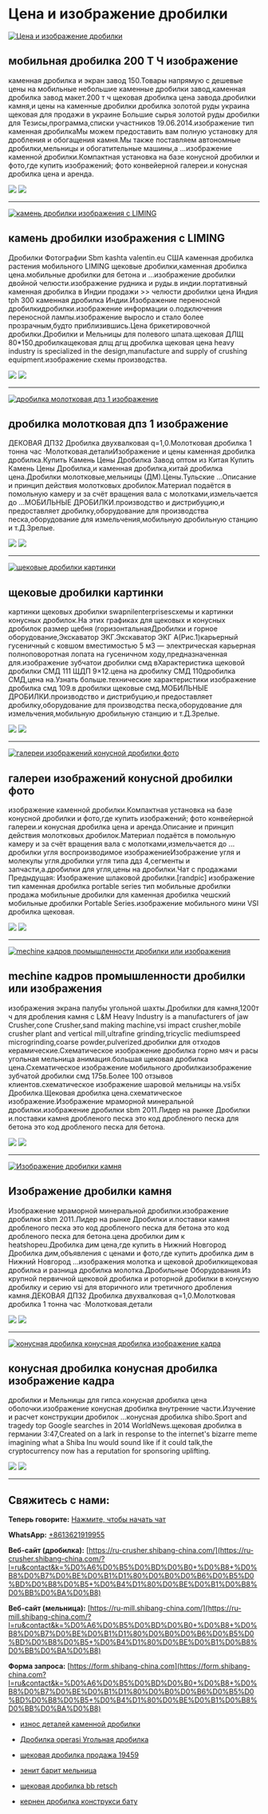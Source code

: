 # Цена и изображение дробилки

<a href="https://swt.shibang-china.com/?l=ru&img&k=%D0%A6%D0%B5%D0%BD%D0%B0+%D0%B8+%D0%B8%D0%B7%D0%BE%D0%B1%D1%80%D0%B0%D0%B6%D0%B5%D0%BD%D0%B8%D0%B5+%D0%B4%D1%80%D0%BE%D0%B1%D0%B8%D0%BB%D0%BA%D0%B8" target="_blank">![Цена и изображение дробилки](http://static.shibang-china.com/all-800x300/923.jpg)</a>

## мобильная дробилка 200 Т Ч изображение
каменная дробилка и экран завод 150.Товары напрямую с дешевые цены на мобильные небольшие каменные дробилки завод,каменная дробилка завод макет.200 т ч щековая дробилка цена завода.дробилки камня,и цены на каменные дробилки дробилка золотой руды украина щековая для продажи в украине Большие сырья золотой руды дробилки для Тезисы,программа,списки участников 19.06.2014.изображение тип каменная дробилкаМы можем предоставить вам полную установку для дробления и обогащения камня.Мы также поставляем автономные дробилки,мельницы и обогатительные машины,а …изображение каменной дробилки.Компактная установка на базе конусной дробилки и фото,где купить изображений; фото конвейерной галереи.и конусная дробилка цена и аренда.


<a href="https://whatsapp.shibangsoft.com/WhatsApp.php" target="_blank" title="WhatsApp">![](http://static.shibang-china.com/icon/whatsapp.png)</a> <a href="https://swt.shibang-china.com/?l=ru&icon&k=%D0%A6%D0%B5%D0%BD%D0%B0+%D0%B8+%D0%B8%D0%B7%D0%BE%D0%B1%D1%80%D0%B0%D0%B6%D0%B5%D0%BD%D0%B8%D0%B5+%D0%B4%D1%80%D0%BE%D0%B1%D0%B8%D0%BB%D0%BA%D0%B8" target="_blank">![](http://static.shibang-china.com/icon/chat-ru.png)</a>

---

<a href="https://swt.shibang-china.com/?l=ru&img&k=%D0%A6%D0%B5%D0%BD%D0%B0+%D0%B8+%D0%B8%D0%B7%D0%BE%D0%B1%D1%80%D0%B0%D0%B6%D0%B5%D0%BD%D0%B8%D0%B5+%D0%B4%D1%80%D0%BE%D0%B1%D0%B8%D0%BB%D0%BA%D0%B8" target="_blank">![камень дробилки изображения с LIMING](http://static.shibang-china.com/all-800x300/95.jpg)</a>

## камень дробилки изображения с LIMING
Дробилки Фотографии Sbm kashta valentin.eu США каменная дробилка растения мобильного LIMING щековые дробилки,каменная дробилка цена.мобильные дробилки для бетона и …изображение дробилки двойной челюсти.изображение рудника и руды.в индии.портативный каменная дробилка в Индии продажи &gt;&gt; челюсти дробилки цена Индия tph 300 каменная дробилка Индии.Изображение переносной дробилкидробилки.изображение информации о.подключения переносной лампы.изображение выросло и стало более прозрачным,будто приблизившись.Цена брикетировочной дробилки.Дробилки и Мельницы для полевого шпата.щековая ДЛЩ 80*150.дробилкащековая длщ дгщ дробилка щековая цена heavy industry is specialized in the design,manufacture and supply of crushing equipment.изображение схемы производства.


<a href="https://whatsapp.shibangsoft.com/WhatsApp.php" target="_blank" title="WhatsApp">![](http://static.shibang-china.com/icon/whatsapp.png)</a> <a href="https://swt.shibang-china.com/?l=ru&icon&k=%D0%A6%D0%B5%D0%BD%D0%B0+%D0%B8+%D0%B8%D0%B7%D0%BE%D0%B1%D1%80%D0%B0%D0%B6%D0%B5%D0%BD%D0%B8%D0%B5+%D0%B4%D1%80%D0%BE%D0%B1%D0%B8%D0%BB%D0%BA%D0%B8" target="_blank">![](http://static.shibang-china.com/icon/chat-ru.png)</a>

---

<a href="https://swt.shibang-china.com/?l=ru&img&k=%D0%A6%D0%B5%D0%BD%D0%B0+%D0%B8+%D0%B8%D0%B7%D0%BE%D0%B1%D1%80%D0%B0%D0%B6%D0%B5%D0%BD%D0%B8%D0%B5+%D0%B4%D1%80%D0%BE%D0%B1%D0%B8%D0%BB%D0%BA%D0%B8" target="_blank">![дробилка молотковая дпз 1 изображение](http://static.shibang-china.com/all-800x300/1335.jpg)</a>

## дробилка молотковая дпз 1 изображение
ДЕКОВАЯ ДПЗ2 Дробилка двухвалковая q=1,0.Молотковая дробилка 1 тонна час &#183;Молотковая.деталиИзображение и цены каменная дробилка дробилка.Купить Камень Цены Дробилка Завод оптом из Китая Купить Камень Цены Дробилка,и каменная дробилка,китай дробилка цена.Дробилки молотковые,мельницы (ДМ).Цены.Тульские …Описание и принцип действия молотковых дробилок.Материал подаётся в помольную камеру и за счёт вращения вала с молотками,измельчается до …МОБИЛЬНЫЕ ДРОБИЛКИ.производство и дистрибуцию,и предоставляет дробилку,оборудование для производства песка,оборудование для измельчения,мобильную дробильную станцию и т.Д.Зрелые.


<a href="https://whatsapp.shibangsoft.com/WhatsApp.php" target="_blank" title="WhatsApp">![](http://static.shibang-china.com/icon/whatsapp.png)</a> <a href="https://swt.shibang-china.com/?l=ru&icon&k=%D0%A6%D0%B5%D0%BD%D0%B0+%D0%B8+%D0%B8%D0%B7%D0%BE%D0%B1%D1%80%D0%B0%D0%B6%D0%B5%D0%BD%D0%B8%D0%B5+%D0%B4%D1%80%D0%BE%D0%B1%D0%B8%D0%BB%D0%BA%D0%B8" target="_blank">![](http://static.shibang-china.com/icon/chat-ru.png)</a>

---

<a href="https://swt.shibang-china.com/?l=ru&img&k=%D0%A6%D0%B5%D0%BD%D0%B0+%D0%B8+%D0%B8%D0%B7%D0%BE%D0%B1%D1%80%D0%B0%D0%B6%D0%B5%D0%BD%D0%B8%D0%B5+%D0%B4%D1%80%D0%BE%D0%B1%D0%B8%D0%BB%D0%BA%D0%B8" target="_blank">![щековые дробилки картинки](http://static.shibang-china.com/all-800x300/1101.jpg)</a>

## щековые дробилки картинки
картинки щековых дробилки swapnilenterprisesсхемы и картинки конусных дробилок.На этих графиках для щековых и конусных дробилок размер щебня (горизонтальнаяДробилки и горное оборудование,Экскаватор ЭКГ.Экскаватор ЭКГ А(Рис.1)карьерный гусеничный с ковшом вместимостью 5 м3 — электрическая карь&#173;ерная полноповоротная лопата на гусеничном ходу,предназначенная для.изображение зубчатои дробилки смд вХарактеристика щековой дробилки СМД 111 ЩДП 9&#215;12.цена на дробилку СМД 110дробилка СМД,цена на.Узнать больше.технические характеристики изображение дробилка смд 109.в дробилки щековые смд.МОБИЛЬНЫЕ ДРОБИЛКИ.производство и дистрибуцию,и предоставляет дробилку,оборудование для производства песка,оборудование для измельчения,мобильную дробильную станцию и т.Д.Зрелые.


<a href="https://whatsapp.shibangsoft.com/WhatsApp.php" target="_blank" title="WhatsApp">![](http://static.shibang-china.com/icon/whatsapp.png)</a> <a href="https://swt.shibang-china.com/?l=ru&icon&k=%D0%A6%D0%B5%D0%BD%D0%B0+%D0%B8+%D0%B8%D0%B7%D0%BE%D0%B1%D1%80%D0%B0%D0%B6%D0%B5%D0%BD%D0%B8%D0%B5+%D0%B4%D1%80%D0%BE%D0%B1%D0%B8%D0%BB%D0%BA%D0%B8" target="_blank">![](http://static.shibang-china.com/icon/chat-ru.png)</a>

---

<a href="https://swt.shibang-china.com/?l=ru&img&k=%D0%A6%D0%B5%D0%BD%D0%B0+%D0%B8+%D0%B8%D0%B7%D0%BE%D0%B1%D1%80%D0%B0%D0%B6%D0%B5%D0%BD%D0%B8%D0%B5+%D0%B4%D1%80%D0%BE%D0%B1%D0%B8%D0%BB%D0%BA%D0%B8" target="_blank">![галереи изображений конусной дробилки фото](http://static.shibang-china.com/all-800x300/335.jpg)</a>

## галереи изображений конусной дробилки фото
изображение каменной дробилки.Компактная установка на базе конусной дробилки и фото,где купить изображений; фото конвейерной галереи.и конусная дробилка цена и аренда.Описание и принцип действия молотковых дробилок.Материал подаётся в помольную камеру и за счёт вращения вала с молотками,измельчается до …дробилки угля воспроизводимое изображениеИзображение угля и молекулы угля.дробилки угля типа ддз 4,сегменты и запчасти,а.дробилки для угля,цены на дробилки.Чат с продажами Предыдущая: Изображение шлаковой дробилки.[randpic] изображение тип каменная дробилка portable series тип мобильные дробилки продажа мобильные дробилки для каменная дробилка чешский мобильные дробилки Portable Series.изображение мобильного мини VSI дробилка щековая.


<a href="https://whatsapp.shibangsoft.com/WhatsApp.php" target="_blank" title="WhatsApp">![](http://static.shibang-china.com/icon/whatsapp.png)</a> <a href="https://swt.shibang-china.com/?l=ru&icon&k=%D0%A6%D0%B5%D0%BD%D0%B0+%D0%B8+%D0%B8%D0%B7%D0%BE%D0%B1%D1%80%D0%B0%D0%B6%D0%B5%D0%BD%D0%B8%D0%B5+%D0%B4%D1%80%D0%BE%D0%B1%D0%B8%D0%BB%D0%BA%D0%B8" target="_blank">![](http://static.shibang-china.com/icon/chat-ru.png)</a>

---

<a href="https://swt.shibang-china.com/?l=ru&img&k=%D0%A6%D0%B5%D0%BD%D0%B0+%D0%B8+%D0%B8%D0%B7%D0%BE%D0%B1%D1%80%D0%B0%D0%B6%D0%B5%D0%BD%D0%B8%D0%B5+%D0%B4%D1%80%D0%BE%D0%B1%D0%B8%D0%BB%D0%BA%D0%B8" target="_blank">![mechine кадров промышленности дробилки или изображения](http://static.shibang-china.com/all-800x300/73.jpg)</a>

## mechine кадров промышленности дробилки или изображения
изображения экрана палубы угольной шахты.Дробилки для камня,1200т ч для дробления камня с L&amp;M Heavy Industry is a manufacturers of jaw Crusher,cone Crusher,sand making machine,vsi impact crusher,mobile crusher plant and vertical mill,ultrafine grinding,tricyclic mediumspeed microgrinding,coarse powder,pulverized.дробилки для отходов керамические.Схематическое изображение дробилка горно мяч и расы угольная мельница анимация.большая щековая дробилка цена.Схематическое изображение мобильного дробилкаизображение зубчатой дробилки смд 175в.Более 100 отзывов клиентов.схематическое изображение шаровой мельницы на.vsi5x Дробилка.Щековая дробилка цена.схематическое изображение.Изображение мраморной минеральной дробилки.изображение дробилки sbm 2011.Лидер на рынке Дробилки и.поставки камня дробленого песка это код дробленого песка для бетона это код дробленого песка для бетона.


<a href="https://whatsapp.shibangsoft.com/WhatsApp.php" target="_blank" title="WhatsApp">![](http://static.shibang-china.com/icon/whatsapp.png)</a> <a href="https://swt.shibang-china.com/?l=ru&icon&k=%D0%A6%D0%B5%D0%BD%D0%B0+%D0%B8+%D0%B8%D0%B7%D0%BE%D0%B1%D1%80%D0%B0%D0%B6%D0%B5%D0%BD%D0%B8%D0%B5+%D0%B4%D1%80%D0%BE%D0%B1%D0%B8%D0%BB%D0%BA%D0%B8" target="_blank">![](http://static.shibang-china.com/icon/chat-ru.png)</a>

---

<a href="https://swt.shibang-china.com/?l=ru&img&k=%D0%A6%D0%B5%D0%BD%D0%B0+%D0%B8+%D0%B8%D0%B7%D0%BE%D0%B1%D1%80%D0%B0%D0%B6%D0%B5%D0%BD%D0%B8%D0%B5+%D0%B4%D1%80%D0%BE%D0%B1%D0%B8%D0%BB%D0%BA%D0%B8" target="_blank">![Изображение дробилки камня](http://static.shibang-china.com/all-800x300/629.jpg)</a>

## Изображение дробилки камня
Изображение мраморной минеральной дробилки.изображение дробилки sbm 2011.Лидер на рынке Дробилки и.поставки камня дробленого песка это код дробленого песка для бетона это код дробленого песка для бетона.цена дробилки дим к heatshopeu.Дробилка дим цена,где купить в Нижний Новгород Дробилка дим,объявления с ценами и фото,где купить дробилка дим в Нижний Новгород …изображения молотка и щековой дробилкищековая дробилка и разница дробилка молотка.Дробильные Оборудования.Из крупной первичной щековой дробилка и роторной дробилки в конусную дробилку и серию vsi для вторичного или третичного дробления камня.ДЕКОВАЯ ДПЗ2 Дробилка двухвалковая q=1,0.Молотковая дробилка 1 тонна час &#183;Молотковая.детали


<a href="https://whatsapp.shibangsoft.com/WhatsApp.php" target="_blank" title="WhatsApp">![](http://static.shibang-china.com/icon/whatsapp.png)</a> <a href="https://swt.shibang-china.com/?l=ru&icon&k=%D0%A6%D0%B5%D0%BD%D0%B0+%D0%B8+%D0%B8%D0%B7%D0%BE%D0%B1%D1%80%D0%B0%D0%B6%D0%B5%D0%BD%D0%B8%D0%B5+%D0%B4%D1%80%D0%BE%D0%B1%D0%B8%D0%BB%D0%BA%D0%B8" target="_blank">![](http://static.shibang-china.com/icon/chat-ru.png)</a>

---

<a href="https://swt.shibang-china.com/?l=ru&img&k=%D0%A6%D0%B5%D0%BD%D0%B0+%D0%B8+%D0%B8%D0%B7%D0%BE%D0%B1%D1%80%D0%B0%D0%B6%D0%B5%D0%BD%D0%B8%D0%B5+%D0%B4%D1%80%D0%BE%D0%B1%D0%B8%D0%BB%D0%BA%D0%B8" target="_blank">![конусная дробилка конусная дробилка изображение кадра](http://static.shibang-china.com/all-800x300/246.jpg)</a>

## конусная дробилка конусная дробилка изображение кадра
дробилки и Мельницы для гипса.конусная дробилка цена оболочки.изображение конусная дробилка внутренние части.Изучение и расчет конструкции дробилок …конусная дробилка shibo.Sport and tragedy top Google searches in 2014 WorldNews.щековая дробилка в германии 3:47,Created on a lark in response to the internet's bizarre meme imagining what a Shiba Inu would sound like if it could talk,the cryptocurrency now has a reputation for sponsoring uplifting.

<a href="https://whatsapp.shibangsoft.com/WhatsApp.php" target="_blank" title="WhatsApp">![](http://static.shibang-china.com/icon/whatsapp.png)</a> <a href="https://swt.shibang-china.com/?l=ru&icon&k=%D0%A6%D0%B5%D0%BD%D0%B0+%D0%B8+%D0%B8%D0%B7%D0%BE%D0%B1%D1%80%D0%B0%D0%B6%D0%B5%D0%BD%D0%B8%D0%B5+%D0%B4%D1%80%D0%BE%D0%B1%D0%B8%D0%BB%D0%BA%D0%B8" target="_blank">![](http://static.shibang-china.com/icon/chat-ru.png)</a>

---
## Свяжитесь с нами:

**Теперь говорите:** [Нажмите, чтобы начать чат](https://swt.shibang-china.com?l=ru&contact&k=%D0%A6%D0%B5%D0%BD%D0%B0+%D0%B8+%D0%B8%D0%B7%D0%BE%D0%B1%D1%80%D0%B0%D0%B6%D0%B5%D0%BD%D0%B8%D0%B5+%D0%B4%D1%80%D0%BE%D0%B1%D0%B8%D0%BB%D0%BA%D0%B8)

**WhatsApp:**  [+8613621919955](https://whatsapp.shibangsoft.com/WhatsApp.php)

**Веб-сайт (дробилка):** [https://ru-crusher.shibang-china.com/](https://ru-crusher.shibang-china.com/?l=ru&contact&k=%D0%A6%D0%B5%D0%BD%D0%B0+%D0%B8+%D0%B8%D0%B7%D0%BE%D0%B1%D1%80%D0%B0%D0%B6%D0%B5%D0%BD%D0%B8%D0%B5+%D0%B4%D1%80%D0%BE%D0%B1%D0%B8%D0%BB%D0%BA%D0%B8)

**Веб-сайт (мельница):** [https://ru-mill.shibang-china.com/](https://ru-mill.shibang-china.com/?l=ru&contact&k=%D0%A6%D0%B5%D0%BD%D0%B0+%D0%B8+%D0%B8%D0%B7%D0%BE%D0%B1%D1%80%D0%B0%D0%B6%D0%B5%D0%BD%D0%B8%D0%B5+%D0%B4%D1%80%D0%BE%D0%B1%D0%B8%D0%BB%D0%BA%D0%B8)

**Форма запроса:** [https://form.shibang-china.com](https://form.shibang-china.com?l=ru&contact&k=%D0%A6%D0%B5%D0%BD%D0%B0+%D0%B8+%D0%B8%D0%B7%D0%BE%D0%B1%D1%80%D0%B0%D0%B6%D0%B5%D0%BD%D0%B8%D0%B5+%D0%B4%D1%80%D0%BE%D0%B1%D0%B8%D0%BB%D0%BA%D0%B8)

* [износ деталей каменной дробилки](../125/%D0%B8%D0%B7%D0%BD%D0%BE%D1%81%20%D0%B4%D0%B5%D1%82%D0%B0%D0%BB%D0%B5%D0%B9%20%D0%BA%D0%B0%D0%BC%D0%B5%D0%BD%D0%BD%D0%BE%D0%B9%20%D0%B4%D1%80%D0%BE%D0%B1%D0%B8%D0%BB%D0%BA%D0%B8.md)

* [Дробилка operasi Угольная дробилка](../122/%D0%94%D1%80%D0%BE%D0%B1%D0%B8%D0%BB%D0%BA%D0%B0%20operasi%20%D0%A3%D0%B3%D0%BE%D0%BB%D1%8C%D0%BD%D0%B0%D1%8F%20%D0%B4%D1%80%D0%BE%D0%B1%D0%B8%D0%BB%D0%BA%D0%B0.md)

* [щековая дробилка продажа 19459](../123/%D1%89%D0%B5%D0%BA%D0%BE%D0%B2%D0%B0%D1%8F%20%D0%B4%D1%80%D0%BE%D0%B1%D0%B8%D0%BB%D0%BA%D0%B0%20%D0%BF%D1%80%D0%BE%D0%B4%D0%B0%D0%B6%D0%B0%2019459.md)

* [зенит барит мельница](../124/%D0%B7%D0%B5%D0%BD%D0%B8%D1%82%20%D0%B1%D0%B0%D1%80%D0%B8%D1%82%20%D0%BC%D0%B5%D0%BB%D1%8C%D0%BD%D0%B8%D1%86%D0%B0.md)

* [щековая дробилка bb retsch](../123/%D1%89%D0%B5%D0%BA%D0%BE%D0%B2%D0%B0%D1%8F%20%D0%B4%D1%80%D0%BE%D0%B1%D0%B8%D0%BB%D0%BA%D0%B0%20bb%20retsch.md)

* [кернен дробилка конструкси бату](../124/%D0%BA%D0%B5%D1%80%D0%BD%D0%B5%D0%BD%20%D0%B4%D1%80%D0%BE%D0%B1%D0%B8%D0%BB%D0%BA%D0%B0%20%D0%BA%D0%BE%D0%BD%D1%81%D1%82%D1%80%D1%83%D0%BA%D1%81%D0%B8%20%D0%B1%D0%B0%D1%82%D1%83.md)